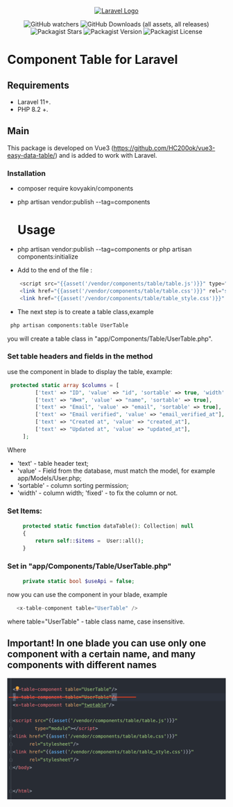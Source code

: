 <p align="center"><a href="https://laravel.com" target="_blank"><img src="https://raw.githubusercontent.com/laravel/art/master/logo-lockup/5%20SVG/2%20CMYK/1%20Full%20Color/laravel-logolockup-cmyk-red.svg" width="400" alt="Laravel Logo"></a></p>

<p align="center">

<div style="text-align: center;">

![GitHub watchers](https://img.shields.io/github/watchers/kovyakin/components)
![GitHub Downloads (all assets, all releases)](https://img.shields.io/github/downloads/kovyakin/components)
![Packagist Stars](https://img.shields.io/packagist/stars/kovyakin/components)
![Packagist Version](https://img.shields.io/packagist/v/kovyakin/components)
![Packagist License](https://img.shields.io/packagist/l/kovyakin/components)

</div>

# Component Table for Laravel

## Requirements

- Laravel 11+.
- PHP 8.2 +.

## Main

This package is developed on Vue3 (https://github.com/HC200ok/vue3-easy-data-table/)
and is added to work with Laravel.

### Installation

- composer require kovyakin/components

- php artisan vendor:publish --tag=components

  # Usage
- php artisan vendor:publish --tag=components or php artisan components:initialize
- Add to the end of the file :

```php
    <script src="{{asset('/vendor/components/table/table.js')}}" type="module"></script>
    <link href="{{asset('/vendor/components/table/table.css')}}" rel="stylesheet" />
    <link href="{{asset('/vendor/components/table/table_style.css')}}" rel="stylesheet" />
```

- The next step is to create a table class,example

```php
 php artisan components:table UserTable
```

you will create a table class in "app/Components/Table/UserTable.php".

### Set table headers and fields in the method

use the component <x-table-component table="UserTable" /> in blade to display the table,
example:

```php
 protected static array $columns = [
         ['text' => "ID", 'value' => "id", 'sortable' => true, 'width' => '40', 'fixed' => true],
         ['text' => "Имя", 'value' => "name", 'sortable' => true],
         ['text' => "Email", 'value' => "email", 'sortable' => true],
         ['text' => "Email verified", 'value' => "email_verified_at"],
         ['text' => "Created at", 'value' => "created_at"],
         ['text' => "Updated at", 'value' => "updated_at"],
     ];
```

Where

- 'text' - table header text;
- 'value' - Field from the database, must match the model, for example app/Models/User.php;
- 'sortable' - column sorting permission;
- 'width' - column width;
  'fixed' - to fix the column or not.

### Set Items:

```php
     protected static function dataTable(): Collection| null
     {
         return self::$items =  User::all();
     }
```

### Set in "app/Components/Table/UserTable.php"

```php
     private static bool $useApi = false;
```

now you can use the component in your blade, example

```php
   <x-table-component table="UserTable" /> 
```

where table="UserTable" - table class name, case insensitive.

## Important! In one blade you can use only one component with a certain name, and many components with different names

  <img src="https://github.com/kovyakin/components/blob/master/docs/images/2.png" alt="image">